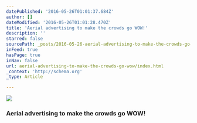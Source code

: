 ```yaml
---
datePublished: '2016-05-26T01:01:37.684Z'
author: []
dateModified: '2016-05-26T01:01:28.470Z'
title: 'Aerial advertising to make the crowds go WOW!'
description: ''
starred: false
sourcePath: _posts/2016-05-26-aerial-advertising-to-make-the-crowds-go-wow.md
inFeed: true
hasPage: true
inNav: false
url: aerial-advertising-to-make-the-crowds-go-wow/index.html
_context: 'http://schema.org'
_type: Article

---
```

![](https://the-grid-user-content.s3-us-west-2.amazonaws.com/4111bd20-99ae-4e79-bcba-d1a57fd1ff67.jpg)

### Aerial advertising to make the crowds go WOW!